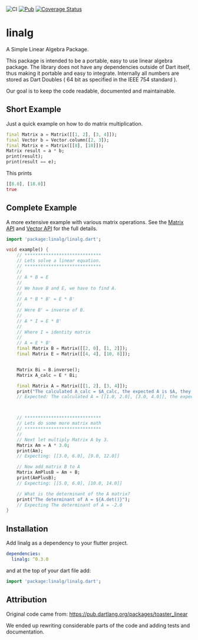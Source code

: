 ![CI](https://travis-ci.com/altera2015/linalg.svg?branch=master) [![Pub](https://img.shields.io/pub/v/linalg.svg)](https://pub.dartlang.org/packages/linalg) [![Coverage Status](https://coveralls.io/repos/github/altera2015/linalg/badge.svg?branch=master)](https://coveralls.io/github/altera2015/linalg?branch=master)

# linalg

A Simple Linear Algebra Package. 

This package is intended to be a portable, easy to use linear algebra package. The library does not have any dependencies outside of Dart itself, thus making it portable and easy to integrate.
Internally all numbers are stored as Dart Doubles ( 64 bit as specified in the IEEE 754 standard ).

Our goal is to keep the code readable, documented and maintainable.

## Short Example

Just a quick example on how to do matrix multiplication.

```dart
final Matrix a = Matrix([[1, 2], [3, 4]]);
final Vector b = Vector.column([2, 3]);
final Matrix e = Matrix([[8], [18]]);
Matrix result = a * b;
print(result);
print(result == e);
```
This prints
```dart
[[8.0], [18.0]]
true
```

## Complete Example

A more extensive example with various matrix operations. See the [Matrix API](https://pub.dartlang.org/documentation/linalg/latest/linalg.matrix/Matrix-class.html) and [Vector API](https://pub.dartlang.org/documentation/linalg/latest/linalg.vector/Vector-class.html) for the full details.

```dart
import 'package:linalg/linalg.dart';

void example() {
	// *****************************
	// Lets solve a linear equation.
	// *****************************
	//
	// A * B = E
	//
	// We have B and E, we have to find A.
	//
	// A * B * B' = E * B'
	//
	// Were B' = inverse of B.
	//
	// A * I = E * B'
	//
	// Where I = identity matrix
	//
	// A = E * B'
	final Matrix B = Matrix([[2, 0], [1, 2]]);
	final Matrix E = Matrix([[4, 4], [10, 8]]);


	Matrix Bi = B.inverse();
	Matrix A_calc = E * Bi;

	final Matrix A = Matrix([[1, 2], [3, 4]]);
	print("The calculated A_calc = $A_calc, the expected A is $A, they are ${A_calc==A?'':'not'} the same.");
	// Expected: The calculated A = [[1.0, 2.0], [3.0, 4.0]], the expected A is [[1.0, 2.0], [3.0, 4.0]], they are  the same.



	// *****************************
	// Lets do some more matrix math
	// *****************************
	//
	// Next let multiply Matrix A by 3.
	Matrix Am = A * 3.0;
	print(Am);
	// Expecting: [[3.0, 6.0], [9.0, 12.0]]

	// Now add matrix B to A
	Matrix AmPlusB = Am + B;
	print(AmPlusB);
	// Expecting: [[5.0, 6.0], [10.0, 14.0]]

	// What is the determinant of the A matrix?
	print("The determinant of A = ${A.det()}");
	// Expecting The determinant of A = -2.0
}
```

## Installation

Add linalg as a dependency to your flutter project.

```yaml
dependencies:
  linalg: ^0.3.0
```

and at the top of your dart file add:

```dart
import 'package:linalg/linalg.dart';
```

## Attribution

Original code came from:
https://pub.dartlang.org/packages/toaster_linear

We ended up rewriting considerable parts of the code and 
adding tests and documentation.
